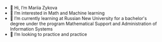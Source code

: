 - 👋 Hi, I’m Mariia Zykova
- 👀 I’m interested in Math and Machine learning
- 🌱 I’m currently learning at Russian New University for a bachelor's degree under the program Mathematical Support and Administration of Information Systems 
- 💞️ I’m looking to practice and practice
